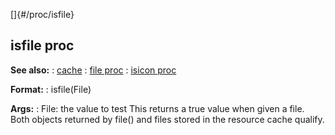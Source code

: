 []{#/proc/isfile}
## isfile proc
**See also:**
:   [cache](#/DM/cache)
:   [file proc](#/proc/file)
:   [isicon proc](#/proc/isicon)
<!-- -->
**Format:**
:   isfile(File)
<!-- -->
**Args:**
:   File: the value to test
This returns a true value when given a file. Both objects returned by
file() and files stored in the resource cache qualify.